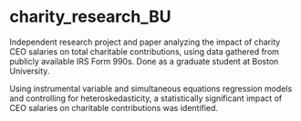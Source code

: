 # charity_research_BU

Independent research project and paper analyzing the impact of charity CEO salaries on total charitable contributions, using data gathered from publicly available IRS Form 990s. Done as a graduate student at Boston University.

Using instrumental variable and simultaneous equations regression models and controlling for heteroskedasticity, a statistically significant impact of CEO salaries on charitable contributions was identified.
